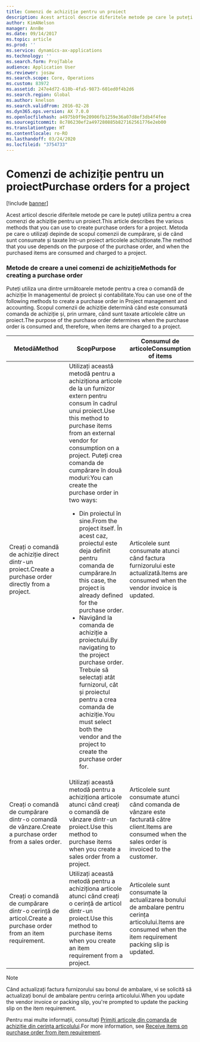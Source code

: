 ```yaml
---
title: Comenzi de achiziție pentru un proiect
description: Acest articol descrie diferitele metode pe care le puteți utiliza pentru a crea comenzi de achiziție pentru un proiect. Metoda pe care o utilizați depinde de scopul comenzii de cumpărare, și de când sunt consumate și taxate într-un proiect articolele achiziționate.
author: KimANelson
manager: AnnBe
ms.date: 09/14/2017
ms.topic: article
ms.prod: ''
ms.service: dynamics-ax-applications
ms.technology: ''
ms.search.form: ProjTable
audience: Application User
ms.reviewer: josaw
ms.search.scope: Core, Operations
ms.custom: 83972
ms.assetid: 247e4d72-610b-4fa5-9873-601ed0f4b2d6
ms.search.region: Global
ms.author: knelson
ms.search.validFrom: 2016-02-28
ms.dyn365.ops.version: AX 7.0.0
ms.openlocfilehash: a4975b9f9e20906fb1259e36a07d8ef3db4f4fee
ms.sourcegitcommit: 8c786230ef2a497280885b827162561776e2eb00
ms.translationtype: HT
ms.contentlocale: ro-RO
ms.lasthandoff: 03/24/2020
ms.locfileid: "3754733"
---
```

# <a name="purchase-orders-for-a-project"></a><span data-ttu-id="8518b-104">Comenzi de achiziție pentru un proiect</span><span class="sxs-lookup"><span data-stu-id="8518b-104">Purchase orders for a project</span></span>

[!include [banner](../includes/banner.md)]

<span data-ttu-id="8518b-105">Acest articol descrie diferitele metode pe care le puteți utiliza pentru a crea comenzi de achiziție pentru un proiect.</span><span class="sxs-lookup"><span data-stu-id="8518b-105">This article describes the various methods that you can use to create purchase orders for a project.</span></span> <span data-ttu-id="8518b-106">Metoda pe care o utilizați depinde de scopul comenzii de cumpărare, și de când sunt consumate și taxate într-un proiect articolele achiziționate.</span><span class="sxs-lookup"><span data-stu-id="8518b-106">The method that you use depends on the purpose of the purchase order, and when the purchased items are consumed and charged to a project.</span></span>

### <a name="methods-for-creating-a-purchase-order"></a><span data-ttu-id="8518b-107">Metode de creare a unei comenzi de achiziție</span><span class="sxs-lookup"><span data-stu-id="8518b-107">Methods for creating a purchase order</span></span>

<span data-ttu-id="8518b-108">Puteți utiliza una dintre următoarele metode pentru a crea o comandă de achiziție în managementul de proiect și contabilitate.</span><span class="sxs-lookup"><span data-stu-id="8518b-108">You can use one of the following methods to create a purchase order in Project management and accounting.</span></span> <span data-ttu-id="8518b-109">Scopul comenzii de achiziție determină când este consumată comanda de achiziție și, prin urmare, când sunt taxate articolele către un proiect.</span><span class="sxs-lookup"><span data-stu-id="8518b-109">The purpose of the purchase order determines when the purchase order is consumed and, therefore, when items are charged to a project.</span></span>

<table>
<colgroup>
<col width="33%" />
<col width="33%" />
<col width="33%" />
</colgroup>
<thead>
<tr class="header">
<th><span data-ttu-id="8518b-110">Metodă</span><span class="sxs-lookup"><span data-stu-id="8518b-110">Method</span></span></th>
<th><span data-ttu-id="8518b-111">Scop</span><span class="sxs-lookup"><span data-stu-id="8518b-111">Purpose</span></span></th>
<th><span data-ttu-id="8518b-112">Consumul de articole</span><span class="sxs-lookup"><span data-stu-id="8518b-112">Consumption of items</span></span></th>
</tr>
</thead>
<tbody>
<tr class="odd">
<td><span data-ttu-id="8518b-113">Creați o comandă de achiziție direct dintr-un proiect.</span><span class="sxs-lookup"><span data-stu-id="8518b-113">Create a purchase order directly from a project.</span></span></td>
<td><span data-ttu-id="8518b-114">Utilizați această metodă pentru a achiziționa articole de la un furnizor extern pentru consum în cadrul unui proiect.</span><span class="sxs-lookup"><span data-stu-id="8518b-114">Use this method to purchase items from an external vendor for consumption on a project.</span></span> <span data-ttu-id="8518b-115">Puteți crea comanda de cumpărare în două moduri:</span><span class="sxs-lookup"><span data-stu-id="8518b-115">You can create the purchase order in two ways:</span></span>
<ul>
<li><span data-ttu-id="8518b-116">Din proiectul în sine.</span><span class="sxs-lookup"><span data-stu-id="8518b-116">From the project itself.</span></span> <span data-ttu-id="8518b-117">În acest caz, proiectul este deja definit pentru comanda de cumpărare.</span><span class="sxs-lookup"><span data-stu-id="8518b-117">In this case, the project is already defined for the purchase order.</span></span></li>
<li><span data-ttu-id="8518b-118">Navigând la comanda de achiziție a proiectului.</span><span class="sxs-lookup"><span data-stu-id="8518b-118">By navigating to the project purchase order.</span></span> <span data-ttu-id="8518b-119">Trebuie să selectați atât furnizorul, cât și proiectul pentru a crea comanda de achiziție.</span><span class="sxs-lookup"><span data-stu-id="8518b-119">You must select both the vendor and the project to create the purchase order for.</span></span></li>
</ul></td>
<td><span data-ttu-id="8518b-120">Articolele sunt consumate atunci când factura furnizorului este actualizată.</span><span class="sxs-lookup"><span data-stu-id="8518b-120">Items are consumed when the vendor invoice is updated.</span></span></td>
</tr>
<tr class="even">
<td><span data-ttu-id="8518b-121">Creați o comandă de cumpărare dintr-o comandă de vânzare.</span><span class="sxs-lookup"><span data-stu-id="8518b-121">Create a purchase order from a sales order.</span></span></td>
<td><span data-ttu-id="8518b-122">Utilizați această metodă pentru a achiziționa articole atunci când creați o comandă de vânzare dintr-un proiect.</span><span class="sxs-lookup"><span data-stu-id="8518b-122">Use this method to purchase items when you create a sales order from a project.</span></span></td>
<td><span data-ttu-id="8518b-123">Articolele sunt consumate atunci când comanda de vânzare este facturată către client.</span><span class="sxs-lookup"><span data-stu-id="8518b-123">Items are consumed when the sales order is invoiced to the customer.</span></span></td>
</tr>
<tr class="odd">
<td><span data-ttu-id="8518b-124">Creați o comandă de cumpărare dintr-o cerință de articol.</span><span class="sxs-lookup"><span data-stu-id="8518b-124">Create a purchase order from an item requirement.</span></span></td>
<td><span data-ttu-id="8518b-125">Utilizați această metodă pentru a achiziționa articole atunci când creați o cerință de articol dintr-un proiect.</span><span class="sxs-lookup"><span data-stu-id="8518b-125">Use this method to purchase items when you create an item requirement from a project.</span></span></td>
<td><span data-ttu-id="8518b-126">Articolele sunt consumate la actualizarea bonului de ambalare pentru cerința articolului.</span><span class="sxs-lookup"><span data-stu-id="8518b-126">Items are consumed when the item requirement packing slip is updated.</span></span></td>
</tr>
</tbody>
</table>

> [!NOTE] 
> <span data-ttu-id="8518b-127">Când actualizați factura furnizorului sau bonul de ambalare, vi se solicită să actualizați bonul de ambalare pentru cerința articolului.</span><span class="sxs-lookup"><span data-stu-id="8518b-127">When you update the vendor invoice or packing slip, you're prompted to update the packing slip on the item requirement.</span></span>

<span data-ttu-id="8518b-128">Pentru mai multe informații, consultați [Primiți articole din comanda de achiziție din cerința articolului](tasks/receive-items-purchase-order-item-requirement.md).</span><span class="sxs-lookup"><span data-stu-id="8518b-128">For more information, see [Receive items on purchase order from item requirement](tasks/receive-items-purchase-order-item-requirement.md).</span></span>

